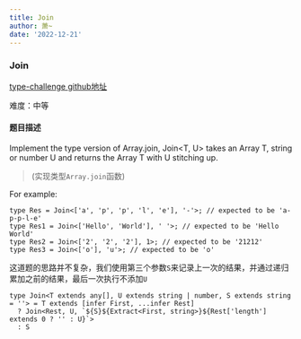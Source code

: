 ```yaml
---
title: Join
author: 萧~
date: '2022-12-21'
---
```


### Join

[type-challenge github地址](https://github.com/type-challenges/type-challenges/blob/main/questions/05310-medium-join/README.md)

难度：中等

#### 题目描述

Implement the type version of Array.join, Join<T, U> takes an Array T, string or number U and returns the Array T with U stitching up.

>(实现类型```Array.join```函数)

For example:

```
type Res = Join<['a', 'p', 'p', 'l', 'e'], '-'>; // expected to be 'a-p-p-l-e'
type Res1 = Join<['Hello', 'World'], ' '>; // expected to be 'Hello World'
type Res2 = Join<['2', '2', '2'], 1>; // expected to be '21212'
type Res3 = Join<['o'], 'u'>; // expected to be 'o'
```

这道题的思路并不复杂，我们使用第三个参数```S```来记录上一次的结果，并通过递归累加之前的结果，最后一次执行不添加```U```

```
type Join<T extends any[], U extends string | number, S extends string = ''> = T extends [infer First, ...infer Rest]
  ? Join<Rest, U, `${S}${Extract<First, string>}${Rest['length'] extends 0 ? '' : U}`>
  : S
```
